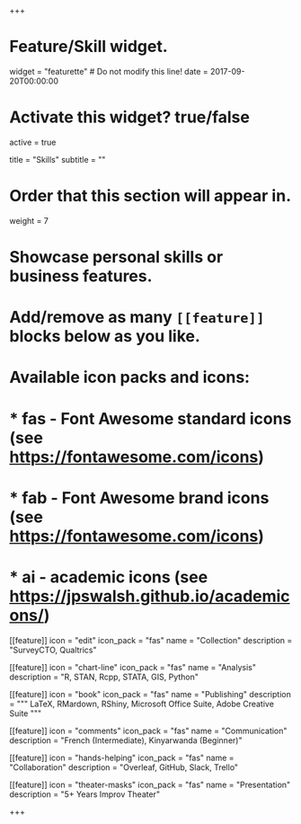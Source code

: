 +++
# Feature/Skill widget.
widget = "featurette"  # Do not modify this line!
date = 2017-09-20T00:00:00

# Activate this widget? true/false
active = true

title = "Skills"
subtitle = ""

# Order that this section will appear in.
weight = 7

# Showcase personal skills or business features.
#
# Add/remove as many `[[feature]]` blocks below as you like.
#
# Available icon packs and icons:
# * fas - Font Awesome standard icons (see https://fontawesome.com/icons)
# * fab - Font Awesome brand icons (see https://fontawesome.com/icons)
# * ai - academic icons (see https://jpswalsh.github.io/academicons/)

[[feature]]
  icon = "edit"
  icon_pack = "fas"
  name = "Collection"
  description = "SurveyCTO, Qualtrics"  

[[feature]]
  icon = "chart-line"
  icon_pack = "fas"
  name = "Analysis"
  description = "R, STAN, Rcpp, STATA, GIS, Python"

[[feature]]
  icon = "book"
  icon_pack = "fas"
  name = "Publishing"
  description = """
  LaTeX, RMardown, RShiny,
  Microsoft Office Suite, Adobe Creative Suite
  """

[[feature]]
  icon = "comments"
  icon_pack = "fas"
  name = "Communication"
  description = "French (Intermediate), Kinyarwanda (Beginner)"  

[[feature]]
  icon = "hands-helping"
  icon_pack = "fas"
  name = "Collaboration"
  description = "Overleaf, GitHub, Slack, Trello"

[[feature]]
  icon = "theater-masks"
  icon_pack = "fas"
  name = "Presentation"
  description = "5+ Years Improv Theater"

+++

